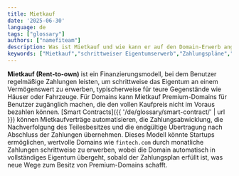 ```yaml
---
title: Mietkauf
date: '2025-06-30'
language: de
tags: ["glossary"]
authors: ["namefiteam"]
description: Was ist Mietkauf und wie kann er auf den Domain-Erwerb angewendet werden?
keywords: ["Mietkauf","schrittweiser Eigentumserwerb","Zahlungspläne","Domain-Erwerb","Smart Contracts"]
---
```



**Mietkauf (Rent-to-own)** ist ein Finanzierungsmodell, bei dem Benutzer regelmäßige Zahlungen leisten, um schrittweise das Eigentum an einem Vermögenswert zu erwerben, typischerweise für teure Gegenstände wie Häuser oder Fahrzeuge. Für Domains kann Mietkauf Premium-Domains für Benutzer zugänglich machen, die den vollen Kaufpreis nicht im Voraus bezahlen können. [Smart Contracts]({{ '/de/glossary/smart-contract/' | url }}) können Mietkaufverträge automatisieren, die Zahlungsabwicklung, die Nachverfolgung des Teilesbesitzes und die endgültige Übertragung nach Abschluss der Zahlungen übernehmen. Dieses Modell könnte Startups ermöglichen, wertvolle Domains wie `fintech.com` durch monatliche Zahlungen schrittweise zu erwerben, wobei die Domain automatisch in vollständiges Eigentum übergeht, sobald der Zahlungsplan erfüllt ist, was neue Wege zum Besitz von Premium-Domains schafft.
